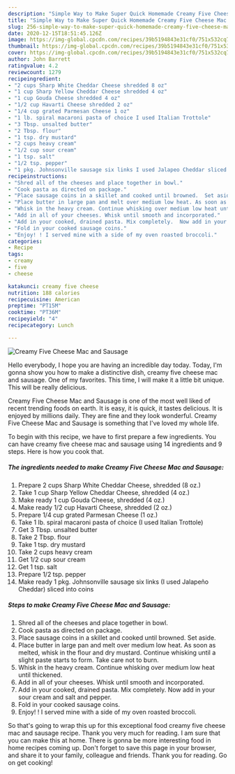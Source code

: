 ```yaml
---
description: "Simple Way to Make Super Quick Homemade Creamy Five Cheese Mac and Sausage"
title: "Simple Way to Make Super Quick Homemade Creamy Five Cheese Mac and Sausage"
slug: 256-simple-way-to-make-super-quick-homemade-creamy-five-cheese-mac-and-sausage
date: 2020-12-15T18:51:45.126Z
image: https://img-global.cpcdn.com/recipes/39b5194843e31cf0/751x532cq70/creamy-five-cheese-mac-and-sausage-recipe-main-photo.jpg
thumbnail: https://img-global.cpcdn.com/recipes/39b5194843e31cf0/751x532cq70/creamy-five-cheese-mac-and-sausage-recipe-main-photo.jpg
cover: https://img-global.cpcdn.com/recipes/39b5194843e31cf0/751x532cq70/creamy-five-cheese-mac-and-sausage-recipe-main-photo.jpg
author: John Barrett
ratingvalue: 4.2
reviewcount: 1279
recipeingredient:
- "2 cups Sharp White Cheddar Cheese shredded 8 oz"
- "1 cup Sharp Yellow Cheddar Cheese shredded 4 oz"
- "1 cup Gouda Cheese shredded 4 oz"
- "1/2 cup Havarti Cheese shredded 2 oz"
- "1/4 cup grated Parmesan Cheese 1 oz"
- "1 lb. spiral macaroni pasta of choice I used Italian Trottole"
- "3 Tbsp. unsalted butter"
- "2 Tbsp. flour"
- "1 tsp. dry mustard"
- "2 cups heavy cream"
- "1/2 cup sour cream"
- "1 tsp. salt"
- "1/2 tsp. pepper"
- "1 pkg. Johnsonville sausage six links I used Jalapeo Cheddar sliced into coins"
recipeinstructions:
- "Shred all of the cheeses and place together in bowl."
- "Cook pasta as directed on package."
- "Place sausage coins in a skillet and cooked until browned.  Set aside."
- "Place butter in large pan and melt over medium low heat. As soon as melted, whisk in the flour and dry mustard.  Continue whisking until a slight paste starts to form. Take care not to burn."
- "Whisk in the heavy cream. Continue whisking over medium low heat until thickened."
- "Add in all of your cheeses. Whisk until smooth and incorporated."
- "Add in your cooked, drained pasta. Mix completely.  Now add in your sour cream and salt and pepper."
- "Fold in your cooked sausage coins."
- "Enjoy! ! I served mine with a side of my oven roasted broccoli."
categories:
- Recipe
tags:
- creamy
- five
- cheese

katakunci: creamy five cheese 
nutrition: 188 calories
recipecuisine: American
preptime: "PT15M"
cooktime: "PT36M"
recipeyield: "4"
recipecategory: Lunch

---
```



![Creamy Five Cheese Mac and Sausage](https://img-global.cpcdn.com/recipes/39b5194843e31cf0/751x532cq70/creamy-five-cheese-mac-and-sausage-recipe-main-photo.jpg)

Hello everybody, I hope you are having an incredible day today. Today, I'm gonna show you how to make a distinctive dish, creamy five cheese mac and sausage. One of my favorites. This time, I will make it a little bit unique. This will be really delicious.

Creamy Five Cheese Mac and Sausage is one of the most well liked of recent trending foods on earth. It is easy, it is quick, it tastes delicious. It is enjoyed by millions daily. They are fine and they look wonderful. Creamy Five Cheese Mac and Sausage is something that I've loved my whole life.




To begin with this recipe, we have to first prepare a few ingredients. You can have creamy five cheese mac and sausage using 14 ingredients and 9 steps. Here is how you cook that.

<!--inarticleads1-->

##### The ingredients needed to make Creamy Five Cheese Mac and Sausage:

1. Prepare 2 cups Sharp White Cheddar Cheese, shredded (8 oz.)
1. Take 1 cup Sharp Yellow Cheddar Cheese, shredded (4 oz.)
1. Make ready 1 cup Gouda Cheese, shredded (4 oz.)
1. Make ready 1/2 cup Havarti Cheese, shredded (2 oz.)
1. Prepare 1/4 cup grated Parmesan Cheese (1 oz.)
1. Take 1 lb. spiral macaroni pasta of choice (I used Italian Trottole)
1. Get 3 Tbsp. unsalted butter
1. Take 2 Tbsp. flour
1. Take 1 tsp. dry mustard
1. Take 2 cups heavy cream
1. Get 1/2 cup sour cream
1. Get 1 tsp. salt
1. Prepare 1/2 tsp. pepper
1. Make ready 1 pkg. Johnsonville sausage six links (I used Jalapeño Cheddar) sliced into coins




<!--inarticleads2-->

##### Steps to make Creamy Five Cheese Mac and Sausage:

1. Shred all of the cheeses and place together in bowl.
1. Cook pasta as directed on package.
1. Place sausage coins in a skillet and cooked until browned.  Set aside.
1. Place butter in large pan and melt over medium low heat. As soon as melted, whisk in the flour and dry mustard.  Continue whisking until a slight paste starts to form. Take care not to burn.
1. Whisk in the heavy cream. Continue whisking over medium low heat until thickened.
1. Add in all of your cheeses. Whisk until smooth and incorporated.
1. Add in your cooked, drained pasta. Mix completely.  Now add in your sour cream and salt and pepper.
1. Fold in your cooked sausage coins.
1. Enjoy! ! I served mine with a side of my oven roasted broccoli.




So that's going to wrap this up for this exceptional food creamy five cheese mac and sausage recipe. Thank you very much for reading. I am sure that you can make this at home. There is gonna be more interesting food in home recipes coming up. Don't forget to save this page in your browser, and share it to your family, colleague and friends. Thank you for reading. Go on get cooking!
